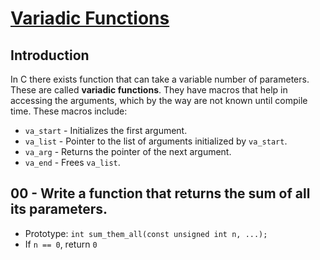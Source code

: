 # <ins>Variadic Functions</ins>

## Introduction
In C there exists function that can take a variable number of parameters. These are called **variadic functions**. They have macros that help in accessing the arguments, which by the way are not known until compile time. These macros include: 
- `va_start` - Initializes the first argument.
- `va_list` - Pointer to the list of arguments initialized by `va_start`.
- `va_arg` - Returns the pointer of the next argument.
- `va_end` - Frees `va_list`.

## 00 - Write a function that returns the sum of all its parameters.
- Prototype: `int sum_them_all(const unsigned int n, ...);`
- If `n == 0`, return `0`
